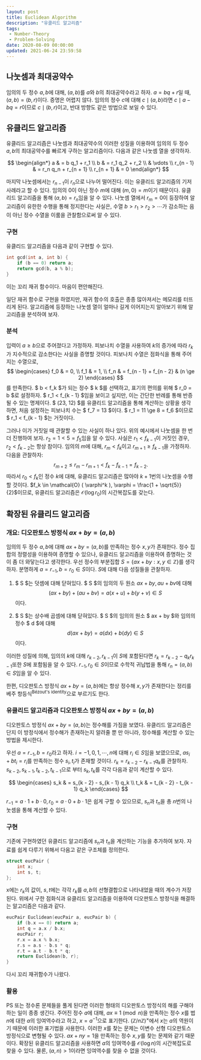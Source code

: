 ```yaml
---
layout: post
title: Euclidean Algorithm
description: "유클리드 알고리즘"
tags: 
 - Number-Theory
 - Problem-Solving
date: 2020-08-09 00:00:00
updated: 2021-06-24 23:59:58
---
```


## 나눗셈과 최대공약수

임의의 두 정수 $a, b$에 대해, $(a, b)$를 $a$와 $b$의 최대공약수라고 하자.
$a = bq + r$일 때, $(a, b) = (b, r)$이다. 증명은 어렵지 않다. 
임의의 정수 $c$에 대해 $c \mid (a, b)$라면 $c \mid a - bq = r$이므로 $c \mid (b, r)$이고, 반대 방향도 같은 방법으로 보일 수 있다. 

## 유클리드 알고리즘
유클리드 알고리즘은 나눗셈과 최대공약수의 이러한 성질을 이용하여 임의의 두 정수 $a, b$의 최대공약수를 빠르게 구하는 알고리즘이다.
다음과 같은 나눗셈 열을 생각하자.

$$
\begin{align*} 
a & = b q_1 + r_1 \\
b & = r_1 q_2 + r_2 \\ 
& \vdots \\
r_{n - 1} & = r_n q_n + r_{n + 1} \\
r_{n + 1} & = 0 
\end{align*}
$$

마지막 나눗셈에서는 $r_{n - 1}$이 $r_n$으로 나누어 떨어진다. 이는 유클리드 알고리즘의 기저 사례라고 할 수 있다.
임의의 0이 아닌 정수 $m$에 대해 $(m, 0) = m$이기 때문이다. 유클리드 알고리즘을 통해 $(a, b) = r_n$임을 알 수 있다. 
나눗셈 열에서 $r_m = 0$이 등장하여 알고리즘이 유한한 수행을 통해 정지한다는 사실은, 수열 $b > r_1 > r_2 > \cdots$가 감소하는 음이 아닌 정수 수열을 이룸을 관찰함으로써 알 수 있다.

### 구현
유클리드 알고리즘을 다음과 같이 구현할 수 있다.
```cpp
int gcd(int a, int b) {
    if (b == 0) return a;
    return gcd(b, a % b);
}
```
이는 꼬리 재귀 함수이다. 마음이 편안해진다. 

일단 재귀 함수로 구현을 하였지만, 재귀 함수의 호출은 종종 많아져서는 메모리를 터뜨리게 된다. 
알고리즘에 등장하는 나눗셈 열이 얼마나 길게 이어지는지 알아보기 위해 알고리즘을 분석하여 보자.

### 분석
입력이 $a \ge b$으로 주어졌다고 가정하자. 피보나치 수열을 사용하여 $k$의 증가에 따라 $r_k$가 지수적으로 감소한다는 사실을 증명할 것이다.
피보나치 수열은 점화식을 통해 주어지는 수열으로, 
$$
\begin{cases} 
f_0 & = 0, \\
f_1 & = 1, \\
f_n & = f_{n - 1} + f_{n - 2} & (n \ge 2) 
\end{cases}
$$
를 만족한다. $ b < f_k $가 되는 정수 $ k $를 선택하고, 표기의 편의를 위해 $ r_0 = b $로 설정하자. $ r_1 < f_{k - 1} $임을 보이고 싶지만, 이는 간단한 반례를 통해 반증될 수 있는 명제이다. $ (23, 12) $를 유클리드 알고리즘을 통해 계산하는 상황을 생각하면, 처음 설정하는 피보나치 수는 $ f_7 = 13 $이다. $ r_1 = 11 \ge 8 = f_6 $이므로 $ r_1 < f_{k - 1} $는 거짓이다. 

그러나 이가 거짓일 때 관찰할 수 있는 사실이 하나 있다. 위의 예시에서 나눗셈을 한 번 더 진행하여 보자. $r_2 = 1 < 5 = f_5$임을 알 수 있다. 사실은 $r_1 < f_{k - 1}$이 거짓인 경우, $r_2 < f_{k - 2}$는 항상 참이다. 임의의 $m$에 대해, $r_m < f_k$이고 $r_{m + 1} \ge f_{k - 1}$을 가정하자. 다음을 관찰하자: 
$$ r_{m + 2} \le r_m - r_{m + 1} < f_k - f_{k - 1} = f_{k - 2}. $$ 
따라서 $r_0 < f_k$인 정수 $k$에 대해, 유클리드 알고리즘은 많아야 $k + 1$번의 나눗셈을 수행할 것이다. $f_k \in \mathcal{O} ( \varphi^k ), \varphi = \frac{1 + \sqrt{5}}{2}$이므로, 유클리드 알고리즘은 $\mathcal{O}(\log r_0)$의 시간복잡도를 갖는다. 

## 확장된 유클리드 알고리즘

### 개요: 디오판토스 방정식 $ax + by = (a, b)$
임의의 두 정수 $a, b$에 대해 $ax + by = (a, b)$를 만족하는 정수 $x, y$가 존재한다. 정수 집합의 정렬성을 이용하여 증명할 수 있으나, 유클리드 알고리즘을 이용하여 증명하는 것이 좀 더 와닿는다고 생각한다. 우선 정수의 부분집합 $S = \{ax + by: x, y \in \mathbb{Z}\}$를 생각하자. 분명하게 $a = r_{-1}, b = r_0 \in S$이다. $S$에 대해 다음 성질들을 관찰하자. 

1. $ S $는 덧셈에 대해 닫혀있다. $ S $의 임의의 두 원소 $ax + by, au + bv$에 대해
$$ (ax + by) + (au + bv) = a(x + u) + b(y + v) \in S $$
이다.

2. $ S $는 상수배 곱셈에 대해 닫혀있다. $ S $의 임의의 원소 $ ax + by $와 임의의 정수 $ d $에 대해 
$$ d(ax + by) = a(dx) + b(dy) \in S $$
이다.

이러한 성질에 의해, 임의의 $k$에 대해 $r_{k - 2}, r_{k - 1}$이 $S$에 포함된다면 $r_k = r_{k - 2} - q_k r_{k - 1}$또한 $S$에 포함됨을 알 수 있다. $r_{-1}, r_0 \in S$이므로 수학적 귀납법을 통해 $r_n = (a, b) \in S$임을 알 수 있다.

한편, 디오판토스 방정식 $ax + by = (a, b)$에는 항상 정수해 $x, y$가 존재한다는 정리를 베주 항등식<sup>Bézout's identity</sup>으로 부르기도 한다.

### 유클리드 알고리즘과 디오판토스 방정식 $ax + by = (a, b)$
디오판토스 방정식 $ax + by = (a, b)$는 정수해를 가짐을 보였다. 유클리드 알고리즘은 단지 이 방정식에서 정수해가 존재하는지 알려줄 뿐 만 아니라, 정수해를 계산할 수 있는 방법을 제시한다. 

우선 $a = r_{-1}, b = r_0$라고 하자. $i = -1, 0, 1, \cdots, n$에 대해 $r_i \in S$임을 보였으므로, $as_i + bt_i = r_i$를 만족하는 정수 $s_i, t_i$가 존재할 것이다. $r_k = r_{k - 2} - r_{k - 1} q_k$를 관찰하자. $s_{k - 2}, s_{k - 1}, t_{k - 2}, t_{k - 1}$으로 부터 $s_k, t_k$를 각각 다음과 같이 계산할 수 있다.

$$
\begin{cases}
  s_k & = s_{k - 2} - s_{k - 1} q_k \\
  t_k & = t_{k - 2} - t_{k - 1} q_k
\end{cases}
$$

$r_{-1} = a \cdot 1 + b \cdot 0, r_0 = a \cdot 0 + b \cdot 1$은 쉽게 구할 수 있으므로, $s_n$과 $t_n$을 총 $n$번의 나눗셈을 통해 계산할 수 있다.

### 구현
기존에 구현하였던 유클리드 알고리즘에 $s_n$과 $t_n$을 계산하는 기능을 추가하여 보자. 자료를 쉽게 다루기 위해서 다음고 같은 구조체를 정의한다.
```cpp
struct eucPair {
    int x;
    int s, t;
};
```
x에는 $r_k$의 값이, $s, t$에는 각각 $r_k$를 $a, b$의 선형결합으로 나타내었을 때의 계수가 저장된다. 위에서 구한 점화식과 유클리드 알고리즘을 이용하여 디오판토스 방정식을 해결하는 알고리즘은 다음과 같다.
```cpp
eucPair Euclidean(eucPair a, eucPair b) {
    if (b.x == 0) return a;
    int q = a.x / b.x;
    eucPair r;
    r.x = a.x % b.x;
    r.s = a.s - b.s * q;
    r.t = a.t - b.t * q;
    return Euclidean(b, r);
}
```
다시 꼬리 재귀함수가 나왔다. 

### 활용
PS 또는 정수론 문제들을 풀게 된다면 이러한 형태의 디오판토스 방정식의 해를 구해야 하는 일이 종종 생긴다. 주어진 정수 $a$에 대해, $ax \equiv 1 \pmod{n}$을 만족하는 정수 $x$를 법 $n$에 대한 $a$의 잉여역수라고 하고, $x = a^{-1}$으로 표기한다. $(\mathbb{Z}/n\mathbb{Z})^\times$에서 $x$는 $a$의 역원이기 때문에 이러한 표기법을 사용한다. 이러한 $x$를 찾는 문제는 이변수 선형 디오판토스 방정식으로 변형될 수 있다. $ax + ny = 1$을 만족하는 정수 $x, y$를 찾는 문제와 같기 때문이다. 확장된 유클리드 알고리즘을 사용하면 $a$의 잉여역수를 $\mathcal{O}(\log n)$의 시간복잡도로 찾을 수 있다. 물론, $(a, n) > 1$이라면 잉여역수를 찾을 수 없을 것이다.
